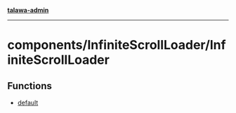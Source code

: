[**talawa-admin**](../../../README.md)

***

# components/InfiniteScrollLoader/InfiniteScrollLoader

## Functions

- [default](functions/default.md)
